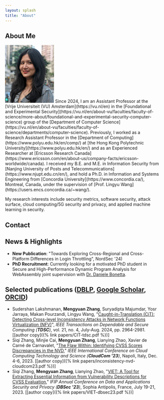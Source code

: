 ```yaml
---
layout: splash
title: "About"
---
```



## About Me

<img src="/assets/images/maggie.jpg" alt="Myself" id="profile-pic" width="160" />
Since 2024, I am an Assistant Professor at the [Vrije Universiteit (VU) Amsterdam](https://vu.nl/en) in the [Foundational and Experimental Security](https://vu.nl/en/about-vu/faculties/faculty-of-science/more-about/foundational-and-experimental-security-computer-science) group of the [Department of Computer Science](https://vu.nl/en/about-vu/faculties/faculty-of-science/departments/computer-science).
Previously, I worked as a Research Assistant Professor in the [Department of Computing](https://www.polyu.edu.hk/en/comp/) at [the Hong Kong Polytechnic University](https://www.polyu.edu.hk/en/) and as an Experienced Researcher at [Ericsson Research Canada](https://www.ericsson.com/en/about-us/company-facts/ericsson-worldwide/canada). I received my B.E. and M.E. in Information Security from [Nanjing University of Posts and Telecommunications](https://www.njupt.edu.cn/en/), and hold a Ph.D. in Information and Systems Engineering from [Concordia University](https://www.concordia.ca/), Montreal, Canada, under the supervision of [Prof. Lingyu Wang](https://users.encs.concordia.ca/~wang/).

My research interests include security metrics, software security, attack surface, cloud computing/5G security and privacy, and applied machine learning in security.

## Contact

<script type="text/javascript">
	function SsXEbWzZPNpoQWh()
	{
		var qEXySrgWInFHSuQ=["x6d","x2e","x7a","x68","x61","x6e","x67","x40","x76","x75","x2e","x6e","x6c"];
		var OIrRiJwqvLjvbfn=[""];
		var BmxWGxk1LCfRthTOHTsh=["109","46","122","104","97","110","103","64","118","117","46","110","108"];
		document.write("<a href=\"&#x6d;&#x61;&#x69;&#108;&#000116;&#x6f;&#00058;");
		for (i=0; i<qEXySrgWInFHSuQ.length; i++) document.write('&#'+qEXySrgWInFHSuQ[i]+';');
		for (i=0; i<OIrRiJwqvLjvbfn.length; i++) document.write(OIrRiJwqvLjvbfn[i]);
		document.write('" style="" class="" id="">');
		for (i=0; i<BmxWGxk1LCfRthTOHTsh.length; i++) document.write('&#'+BmxWGxk1LCfRthTOHTsh[i]+';');
		document.write('</a>');
	}
</script>

<script type="text/javascript">
	SsXEbWzZPNpoQWh();
</script>

## News & Highlights

- **New Publication**: "Towards Exploring Cross-Regional and Cross-Platform Differences in Login Throttling", NordSec '24)
- **PhD Recruitment**: Currently looking for a motivated PhD student in Secure and High-Performance Dynamic Program Analysis for WebAssembly joint supervision with [Dr. Daniele Bonetta](https://danielebonetta.info/).

## Selected publications ([DBLP](https://dblp.org/pid/150/5462-1.html), [Google Scholar](https://scholar.google.com/citations?user=XebXoxIAAAAJ), [ORCID](https://orcid.org/0000-0001-7457-5198))

- Sudershan Lakshmanan, **Mengyuan Zhang**, Suryadipta Majumdar, Yosr Jarraya, Makan Pourzandi, Lingyu Wang,
  "[Caught-in-Translation (CiT): Detecting Cross-level Inconsistency Attacks in Network Functions Virtualization (NFV)](https://ieeexplore.ieee.org/document/10268045)",
  *IEEE Transactions on Dependable and Secure Computing (**TDSC**)*, vol. 21, no. 4, July-Aug. 2024, pp. 2964-2981. [[author copy]({% link papers/CIT-tdsc.pdf %})]
- Siqi Zhang, Minjie Cai, **Mengyuan Zhang**, Lianying Zhao, Xavier de Carné de Carnavalet,
  "[The Flaw Within: Identifying CVSS Scores Discrepancies in the NVD](https://ieeexplore.ieee.org/document/10475839),"
  *IEEE International Conference on Cloud Computing Technology and Science (**CloudCom '23**)*, Napoli, Italy, Dec. 4-6, 2023. [[author copy]({% link papers/inconsistency-nvd-cloudcom23.pdf %})]
- Siqi Zhang, **Mengyuan Zhang**, Lianying Zhao,
  "[VIET: A Tool for Extracting Essential Information from Vulnerability Descriptions for CVSS Evaluation](https://link.springer.com/chapter/10.1007/978-3-031-37586-6_23),"
  *IFIP Annual Conference on Data and Applications Security and Privacy (**DBSec '23**)*, Sophia Antipolis, France, July 19-21, 2023. [[author copy]({% link papers/VIET-dbsec23.pdf %})]
